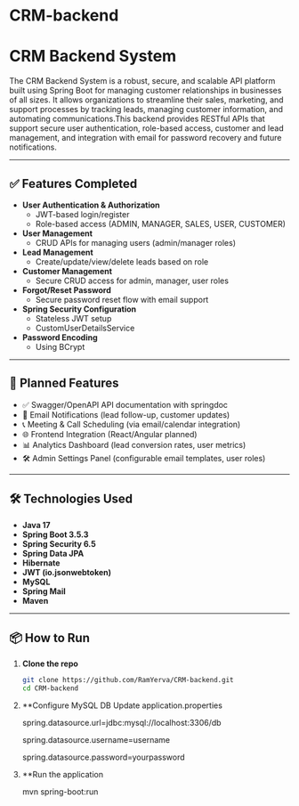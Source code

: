 # CRM-backend

# CRM Backend System

The CRM Backend System is a robust, secure, and scalable API platform built using Spring Boot for managing customer relationships in businesses of all sizes. It allows organizations to streamline their sales, marketing, and support processes by tracking leads, managing customer information, and automating communications.This backend provides RESTful APIs that support secure user authentication, role-based access, customer and lead management, and integration with email for password recovery and future notifications.

---

## ✅ Features Completed

- **User Authentication & Authorization**
  - JWT-based login/register
  - Role-based access (ADMIN, MANAGER, SALES, USER, CUSTOMER)
- **User Management**
  - CRUD APIs for managing users (admin/manager roles)
- **Lead Management**
  - Create/update/view/delete leads based on role
- **Customer Management**
  - Secure CRUD access for admin, manager, user roles
- **Forgot/Reset Password**
  - Secure password reset flow with email support
- **Spring Security Configuration**
  - Stateless JWT setup
  - CustomUserDetailsService
- **Password Encoding**
  - Using BCrypt

---

## 🔄 Planned Features

- ✅ Swagger/OpenAPI API documentation with springdoc
- 🔔 Email Notifications (lead follow-up, customer updates)
- 📞 Meeting & Call Scheduling (via email/calendar integration)
- 🌐 Frontend Integration (React/Angular planned)
- 📊 Analytics Dashboard (lead conversion rates, user metrics)
- 🛠️ Admin Settings Panel (configurable email templates, user roles)


---

## 🛠️ Technologies Used

- **Java 17**
- **Spring Boot 3.5.3**
- **Spring Security 6.5**
- **Spring Data JPA**
- **Hibernate**
- **JWT (io.jsonwebtoken)**
- **MySQL**
- **Spring Mail**
- **Maven**

---

## 📦 How to Run

1. **Clone the repo**
   ```bash
   git clone https://github.com/RamYerva/CRM-backend.git
   cd CRM-backend

2. **Configure MySQL DB
    Update application.properties

   spring.datasource.url=jdbc:mysql://localhost:3306/db

   spring.datasource.username=username

   spring.datasource.password=yourpassword

4. **Run the application

    mvn spring-boot:run


